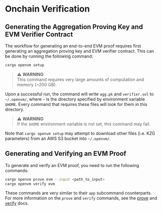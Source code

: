 # Onchain Verification

## Generating the Aggregation Proving Key and EVM Verifier Contract

The workflow for generating an end-to-end EVM proof requires first generating an aggregation proving key and EVM verifier contract. This can be done by running the following command:

```bash
cargo openvm setup
```
> ⚠️ **WARNING**  
> This command requires very large amounts of computation and memory (~200 GB).

Upon a successful run, the command will write `agg.pk` and `verifier.sol` to `~/.openvm/`, where `~` is the directory specified by environment variable `$HOME`. Every command that requires these files will look for them in this directory.

> ⚠️ **WARNING**  
> If the `$HOME` environment variable is not set, this command may fail.

Note that `cargo openvm setup` may attempt to download other files (i.e. KZG parameters) from an AWS S3 bucket into `~/.openvm/`.

## Generating and Verifying an EVM Proof

To generate and verify an EVM proof, you need to run the following commands:

```bash
cargo openvm prove evm --input <path_to_input>
cargo openvm verify evm
```

These commands are very similar to their `app` subcommand counterparts. For more information on the `prove` and `verify` commands, see the [prove](./prove.md) and [verify](./verify.md) docs.
